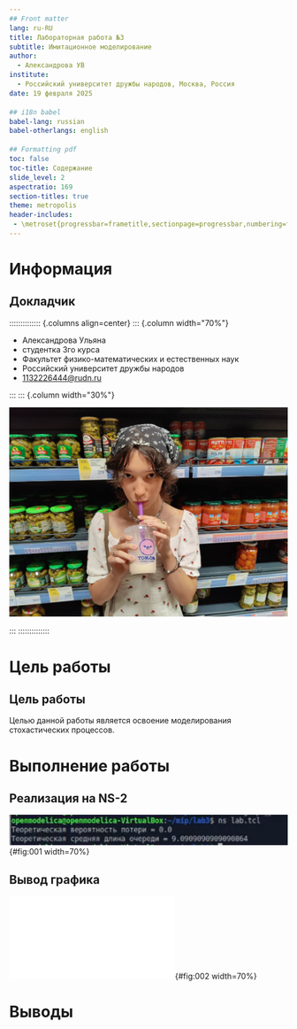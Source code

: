```yaml
---
## Front matter
lang: ru-RU
title: Лабораторная работа №3
subtitle: Имитационное моделирование
author:
  - Александрова УВ
institute:
  - Российский университет дружбы народов, Москва, Россия
date: 19 февраля 2025

## i18n babel
babel-lang: russian
babel-otherlangs: english

## Formatting pdf
toc: false
toc-title: Содержание
slide_level: 2
aspectratio: 169
section-titles: true
theme: metropolis
header-includes:
 - \metroset{progressbar=frametitle,sectionpage=progressbar,numbering=fraction}
---
```


# Информация

## Докладчик

:::::::::::::: {.columns align=center}
::: {.column width="70%"}

  * Александрова Ульяна
  * студентка 3го курса
  * Факультет физико-математических и естественных наук
  * Российский университет дружбы народов
  * [1132226444@rudn.ru](mailto:1132226444@rudn.ru)

:::
::: {.column width="30%"}

![](./image/yana.jpg)

:::
::::::::::::::

# Цель работы

## Цель работы

Целью данной работы является освоение моделирования стохастических процессов.

# Выполнение работы

## Реализация на NS-2

![Вывод программы](image/1.png){#fig:001 width=70%}

## Вывод графика

![График средней длины очереди](image/qm.pdf){#fig:002 width=70%}

# Выводы
